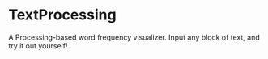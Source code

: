 # TextProcessing
A Processing-based word frequency visualizer. Input any block of text, and try it out yourself!
